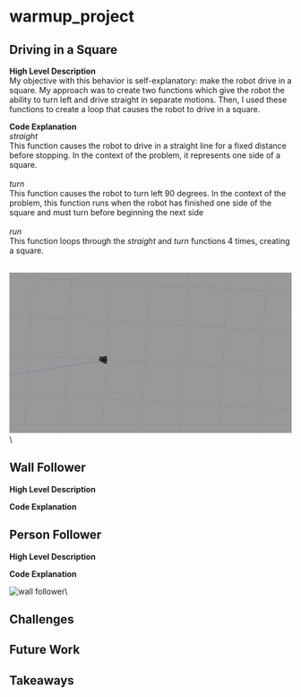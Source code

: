 # warmup_project

## Driving in a Square
__High Level Description__<br/>
My objective with this behavior is self-explanatory: make the robot drive in a square.  My approach was to create two functions which give the robot the ability to turn left and drive straight in separate motions.  Then, I used these functions to create a loop that causes the robot to drive in a square.<br/>

__Code Explanation__<br/>
*straight*<br/>
This function causes the robot to drive in a straight line for a fixed distance before stopping.  In the context of the problem, it represents one side of a square.<br/><br/>
*turn*<br/>
This function causes the robot to turn left 90 degrees.  In the context of the problem, this function runs when the robot has finished one side of the square and must turn before beginning the next side<br/><br/>
*run*<br/>
This function loops through the *straight* and *turn* functions 4 times, creating a square.
<br/><br/>

![Driving in a Square](./driving_in_a_square.gif)\

## Wall Follower
__High Level Description__<br/>

__Code Explanation__<br/>

## Person Follower
__High Level Description__<br/>

__Code Explanation__<br/>

![wall follower](./wall_follower.gif)\

## Challenges

## Future Work

## Takeaways
